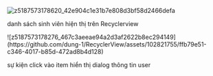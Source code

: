 
![z5187573178620_42e904c1e31b7e808d3bf58d2466defa](https://github.com/dung-1/RecyclerView/assets/102821755/42a1380e-8791-45c4-8dae-bac91235fb81)
<p>danh sách sinh viên hiện thị trên Recyclerview</p>
![z5187573178276_467c3aeeae94a2d3af2622b8ec294149](https://github.com/dung-1/RecyclerView/assets/102821755/ffb79e51-c346-4017-b85d-472ad8b4d128)
<p>sự kiện click vào item hiển thị dialog thông tin user</p>
